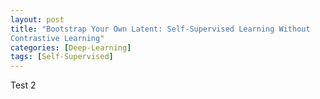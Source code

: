 ```yaml
---
layout: post
title: "Bootstrap Your Own Latent: Self-Supervised Learning Without 
Contrastive Learning"
categories: [Deep-Learning]
tags: [Self-Supervised]
---
```

Test 2